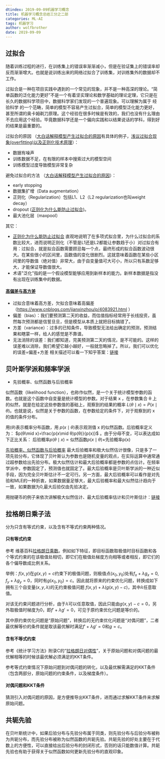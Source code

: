 ```yaml
---
dtindex: 2019-09-09机器学习概念
title: 机器学习概念总结三分之二部
categories: ML-AI
tags: 机器学习
author: wolfbrother
date: 2019-09-09 
---
```


## 过拟合

随着训练过程的进行，在训练集上的错误率渐渐减小，但是在验证集上的错误率却反而渐渐增大。也就是说训练出来的网络过拟合了训练集，对训练集外的数据却不工作。

过拟合是一种在项目实践中遇到的一个常见的现象，并不是一种高深的理论。“简单函数的泛化能力更好”不是一个有着坚实理论和数学基础的理论定理，它只是在长久的数据科学项目中，数据科学家们发现的一个普遍现象。可以理解为属于 经验科学 的一个范畴，简单的模型不容易产生过拟合，简单的模型泛化能力更好，甚至所谓的奥卡姆剃刀原理。这个经验在很多时候是有效的，我们也没有什幺理由不去应用这个经验。毕竟数据科学还是一个偏向实践和以结果说话的学科，得到好的结果是最重要的。

过拟合的原因 （[大白话解释模型产生过拟合的原因](https://zhuanlan.zhihu.com/p/26122044  )有具体的例子，[浅议过拟合现象(overfitting)以及正则化技术原理](https://flashgene.com/archives/11824.html )）：
+ 数据有噪声
+ 训练数据不足，在有限的样本中搜索过大的模型空间
+ 训练模型过度导致模型非常复杂


避免过拟合的方法 （[大白话解释模型产生过拟合的原因](https://zhuanlan.zhihu.com/p/26122044 )）：

+ early stopping
+ 数据集扩增（Data augmentation）
+ 正则化（Regularization）包括L1、L2（L2 regularization也叫weight decay）
+ dropout ([正则化为什么能防止过拟合](https://www.cnblogs.com/alexanderkun/p/6922428.html ))。
+ 最大池化层（maxpool）

其它：

+ [正则化为什么能防止过拟合](https://www.jianshu.com/p/a9cc62db419e) 直观地说明了在多项式拟合里，为什么过拟合的系数比较大，进而说明正则化（不管是L1还是L2都能让参数趋于小）对过拟合有用：过拟合，就是拟合函数需要顾忌每一个点，最终形成的拟合函数波动很大。在某些很小的区间里，函数值的变化很剧烈。这就意味着函数在某些小区间里的导数值（绝对值）非常大，由于自变量值可大可小，所以只有系数足够大，才能保证导数值很大。
+ 术语"泛化"指的是一个假设模型能够应用到新样本的能力。新样本数据是指没有出现在训练集中的数据。

#### [高偏差与高方差](https://www.jianshu.com/p/a585d5506b1e )

+ 过拟合意味着高方差，欠拟合意味着高偏差（https://www.cnblogs.com/jianxinzhou/p/4083921.html ）
+ 偏差（bias）：我们要预测第二天的收益，而估值指标经常用于长线投资，虽然每次预测都是信誓旦旦，但是模型从本质上就把目标搞错了。
+ 方差（variance）：过多的已知条件，导致模型无法给出确定的预测，预测结果和瞎蒙一样，给人的感觉是不靠谱。
+ 无法消除的误差：我们都知道，完美预测第二天的情况，是不可能的。这样的误差难以消除，我们希望它越小越好，一般就忽略掉了。所以，我们可以优化的误差=偏差+方差
相关描述可以看一下知乎答案：[链接](https://www.zhihu.com/question/20700829/answer/119314862 )




## 贝叶斯学派和频率学派
+ 先验概率、似然函数与后验概率

似然函数（likelihood function），也称作似然，是一个关于统计模型参数的函数。也就是这个函数中自变量是统计模型的参数。对于结果 x ，在参数集合 θ 上的似然，就是在给定这些参数值的基础上，观察到的结果的概率 $L(θ\mid x)=P(x\mid θ)$。也就是说，似然是关于参数的函数，在参数给定的条件下，对于观察到的 x 的值的条件分布。

用$(θ)$表示概率分布函数，用 $p(x\mid θ)$表示观测值 x 的似然函数。后验概率定义为：
$p(θ\mid x)=\frac{p(x\mid θ)p(θ)}{p(x)}$ 。由于分母不变，可以表达成如下正比关系：
后验概率$p(θ\mid x)$ ∝ 似然函数$p(x\mid θ)$×先验概率p(x)

[先验概率、似然函数与后验概率](https://www.cnblogs.com/wjgaas/p/4523779.html ) 最大后验概率和极大似然估计很像，只是多了一项先验分布，它体现了贝叶斯认为参数也是随机变量的观点，在实际运算中通常通过超参数给出先验分布。极大似然估计和最大后验概率都是参数的点估计。在频率学派中，参数固定了，预测值也就固定了。最大后验概率是贝叶斯学派的一种近似手段，因为完全贝叶斯估计不一定可行。另一方面，最大后验概率可以看作是对先验和MLE的一种折衷，如果数据量足够大，最大后验概率和最大似然估计趋向于一致，如果数据为0,最大后验仅由先验决定。

用抛硬币的例子来依次讲解极大似然估计、最大后验概率估计和贝叶斯估计：[链接]( https://blog.csdn.net/yangliuy/article/details/8296481 )

## 拉格朗日乘子法

分为只含有等式约束，以及含有不等式约束两种情况。

####  只有等式约束

参考 维基百科[拉格朗日乘数](https://zh.wikipedia.org/wiki/%E6%8B%89%E6%A0%BC%E6%9C%97%E6%97%A5%E4%B9%98%E6%95%B0 )。例如如下特征，即目标函数取极值时目标函数和各个等式约束的在该极值处相切，即它们在极值处梯度方向相等或者相反，即它们的各个偏导数成比例关系。

举例：$f(x,y)$在$g(x,y) = c$约束下的极值问题，则极值点$(x_0,y_0)$处有$f_x+\lambda g_x = 0, f_y+\lambda g_y=0$，同时有$g(x_0,y_0)=c$。因此就将原来的约束优化问题，转换成如下拥有三个自变量$(x,y,\lambda)$的无约束极值问题 $f(x,y)+\lambda (g(x,y)-c)$，其中$\lambda$任意取值。

对该无约束问题进行分析，由于$\lambda$可以任意取值，因此只能由$g(x,y)-c=0$，另外取极值时梯度为0，即$f'+\lambda g'=0$，可见于原约束优化问题是等价的。

其中原约束优化问题是“原始问题”，转换后的无约束优化问题是“对偶问题”，二者最优解等价的条件就是取该最优解时满足$f'+\lambda g'=0$和$g=c$。

#### 含有不等式约束
参考《统计学习方法》附录C的“[拉格朗日对偶性](https://zhuanlan.zhihu.com/p/38182879 )”，关于原始问题和对偶问题的最优解相等的时候该最优解必须满足的KKT条件。

参考等式约束情况下原始问题到对偶问题的转化，以及最优解需满足的KKT条件（包含两部分，原始问题的约束条件，以及梯度条件）。

#### 对偶问题和KKT条件

猜测引入对偶问题的原因，是方便推导出KKT条件，进而通过求解KKT条件来求解原始问题。

## 共轭先验

在贝叶斯统计中，如果后验分布与先验分布属于同类，则先验分布与后验分布被称为共轭分布，而先验分布被称为似然函数的共轭先验。共轭先验的好处主要在于代数上的方便性，可以直接给出后验分布的封闭形式，否则的话只能数值计算。共轭先验也有助于获得关于似然函数如何更新先验分布的直观印象。


